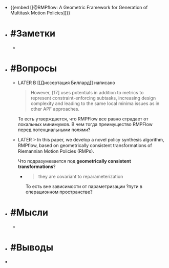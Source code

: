 - {{embed [[@RMPflow: A Geometric Framework for Generation of Multitask Motion Policies]]}}
- # #Заметки
	-
- # #Вопросы
	- LATER В [[Диссертация Биллард]] написано 
	  > However, [17] uses potentials in addition to metrics to represent constraint-enforcing subtasks, increasing design complexity and leading to the same local minima issues as in other APF approaches. 
	  
	  То есть утверждается, что RMPFlow все равно страдает от локальных минимумов. В чем тогда преимущество RMPFlow перед потенциальными полями?
	- LATER > In this paper, we develop a novel policy synthesis algorithm, RMPﬂow, based on geometrically consistent transformations of Riemannian Motion Policies (RMPs).
	  
	  Что подразумевается под __geometrically consistent transformations__?
		- > they are covariant to reparameterization
		  
		  То есть вне зависимости от параметризации ?пути в операционном пространстве?
- # #Мысли
	-
- # #Выводы
-